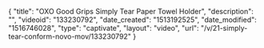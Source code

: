 {
    "title": "OXO Good Grips Simply Tear Paper Towel Holder",
    "description": "",
    "videoid": "133230792",
    "date_created": "1513192525",
    "date_modified": "1516746028",
    "type": "captivate",
    "layout": "video",
    "url": "\/v\/21-simply-tear-conform-novo-mov\/133230792"
}
